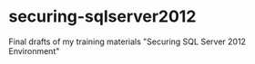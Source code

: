 # securing-sqlserver2012
Final drafts of my training materials "Securing SQL Server 2012 Environment"

